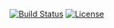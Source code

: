 [![Build Status](http://img.shields.io/travis/theodi/backups-certificates-mysql.svg?style=flat-square)](https://travis-ci.org/theodi/backups-certificates-mysql)
[![License](http://img.shields.io/:license-mit-blue.svg?style=flat-square)](http://theodi.mit-license.org)
